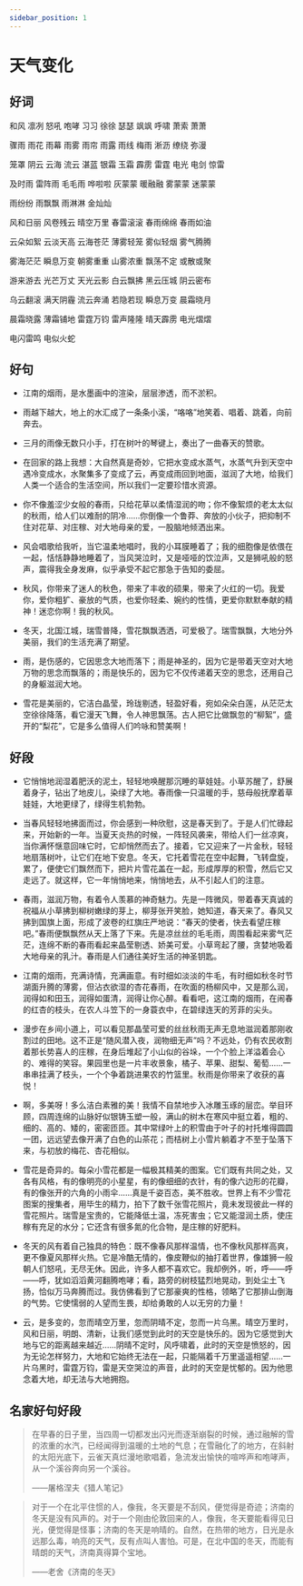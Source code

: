 ```yaml
---
sidebar_position: 1
---
```


# 天气变化

## 好词

和风 凛冽 怒吼 咆哮 习习 徐徐 瑟瑟 飒飒 呼啸 萧索 萧萧 

骤雨 雨花 雨幕 雨雾 雨帘 雨露 雨线 梅雨 淅沥 缭绕 弥漫 

笼罩 阴云 云海 流云 湛蓝 银霜 玉霜 霹雳 雷霆 电光 电剑 惊雷
  
及时雨 雷阵雨 毛毛雨 哗啦啦 灰蒙蒙 暖融融 雾蒙蒙 迷蒙蒙 

雨纷纷 雨飘飘 雨淋淋 金灿灿 

风和日丽 风卷残云 晴空万里 春雷滚滚 春雨绵绵 春雨如油 

云朵如絮 云淡天高 云海苍茫 薄雾轻笼 雾似轻烟 雾气腾腾

雾海茫茫 瞬息万变 朝雾重重 山雾浓重 飘荡不定 或散或聚 

游来游去 光芒万丈 天光云影 白云飘拂 黑云压城 阴云密布 

乌云翻滚 满天阴霾 流云奔涌 若隐若现 瞬息万变 晨霜晓月 

晨霜晓露 薄霜铺地 雷霆万钧 雷声隆隆 晴天霹雳 电光熠熠 

电闪雷鸣 电似火蛇

## 好句

- 江南的烟雨，是水墨画中的渲染，层层渗透，而不淤积。 

- 雨越下越大，地上的水汇成了一条条小溪，“咯咯”地笑着、唱着、跳着，向前奔去。 

- 三月的雨像无数只小手，打在树叶的琴键上，奏出了一曲春天的赞歌。 

- 在回家的路上我想：大自然真是奇妙，它把水变成水蒸气，水蒸气升到天空中遇冷变成水，水聚集多了变成了云，再变成雨回到地面，滋润了大地，给我们人类一个适合的生活空间，所以我们一定要珍惜水资源。 

- 你不像羞涩少女般的春雨，只给花草以柔情湿润的吻；你不像絮烦的老太太似的秋雨，给人们以难耐的阴冷……你倒像一个鲁莽、奔放的小伙子，把抑制不住对花草、对庄稼、对大地母亲的爱，一股脑地倾洒出来。 

- 风会唱歌给我听，当它温柔地唱时，我的小耳膜睡着了；我的细胞像是依偎在一起，恬恬静静地睡着了，当风哭泣时，又是哑哑的饮泣声，又是狮吼般的怒声，震得我全身发麻，似乎承受不起它那急于告知的委屈。 

- 秋风，你带来了迷人的秋色，带来了丰收的硕果，带来了火红的一切。我爱你，爱你粗犷、豪放的气质，也爱你轻柔、婉约的性情，更爱你默默奉献的精神！迷恋你啊！我的秋风。 

- 冬天，北国江城，瑞雪普降，雪花飘飘洒洒，可爱极了。瑞雪飘飘，大地分外美丽，我们的生活充满了期望。 
 
- 雨，是伤感的，它因思念大地而落下；雨是神圣的，因为它是带着天空对大地万物的思念而飘落的；雨是快乐的，因为它不仅传递着天空的思念，还用自己的身躯滋润大地。 

- 雪花是美丽的，它洁白晶莹，玲珑剔透，轻盈好看，宛如朵朵白莲，从茫茫太空徐徐降落，看它漫天飞舞，令人神思飘荡。古人把它比做飘忽的“柳絮”，盛开的“梨花”，它是多么值得人们吟咏和赞美啊！ 

## 好段

- 它悄悄地润湿着肥沃的泥土，轻轻地唤醒那沉睡的草娃娃。小草苏醒了，舒展着身子，钻出了地皮儿，染绿了大地。春雨像一只温暖的手，慈母般抚摩着草娃娃，大地更绿了，绿得生机勃勃。 

- 当春风轻轻地拂面而过，你会感到一种欣慰，这是春天到了。于是人们忙碌起来，开始新的一年。当夏天炎热的时候，一阵轻风袭来，带给人们一丝凉爽，当你满怀惬意回味它时，它却悄然而去了。接着，它又迎来了一片金秋，轻轻地扇落树叶，让它们在地下安息。冬天，它托着雪花在空中起舞，飞转盘旋，累了，便使它们飘然而下，把片片雪花盖在一起，形成厚厚的积雪，然后它又走远了。就这样，它一年悄悄地来，悄悄地去，从不引起人们的注意。 

- 春雨，滋润万物，有着令人羡慕的神奇魅力。先是一阵微风，带着春天真诚的祝福从小草拂到柳树嫩绿的芽上，柳芽张开笑脸，她知道，春天来了。春风又拂到国旗上面，形成了波卷的红旗庄严地说：“春天的使者，快去看望庄稼吧。”春雨便飘飘然从天上落了下来。先是凉丝丝的毛毛雨，周围看起来雾气茫茫，连绵不断的春雨看起来晶莹剔透、娇美可爱。小草弯起了腰，贪婪地吸着大地母亲的乳汁。春雨是人们通往美好生活的神圣钥匙。 

- 江南的烟雨，充满诗情，充满画意。有时细如淡淡的牛毛，有时细如秋冬时节湖面升腾的薄雾，但沾衣欲湿的杏花春雨，在吹面的杨柳风中，又是那么润，润得如和田玉，润得如蛋清，润得让你心醉。看看吧，这江南的烟雨，在闹春的红杏的枝头，在农人斗笠下的一身蓑衣中，在碧绿连天的芳菲的尖头。 

- 漫步在乡间小道上，可以看见那晶莹可爱的丝丝秋雨无声无息地滋润着那刚收割过的田地。这不正是“随风潜入夜，润物细无声”吗？不远处，仍有农民收割着那长势喜人的庄稼，在身后堆起了小山似的谷垛，一个个脸上洋溢着会心的、难得的笑容。果园里也是一片丰收景象，橘子、苹果、甜梨、葡萄……一串串挂满了枝头，一个个争着跳进果农的竹篮里。秋雨是你带来了收获的喜悦！ 

- 啊，多美呀！多么洁白素雅的美！我情不自禁地步入冰雕玉琢的层峦。举目环顾，四周连绵的山脉好似银铸玉塑一般，满山的树木在寒风中挺立着，粗的、细的、高的、矮的，密密匝匝。其中常绿叶上的积雪由于叶子的衬托堆得圆圆一团，远远望去像开满了白色的山茶花；而桔树上小雪片躺着才不至于坠落下来，与初放的梅花、杏花相似。 

- 雪花是奇异的。每朵小雪花都是一幅极其精美的图案。它们既有共同之处，又各有风格，有的像明亮的小星星，有的像细细的衣针，有的像六边形的花瓣，有的像张开的六角的小雨伞……真是千姿百态，美不胜收。世界上有不少雪花图案的搜集者，用毕生的精力，拍下了数千张雪花照片，竟未发现彼此一样的雪花照片。瑞雪是宝贵的，它能降低土温，冻死害虫；它又能湿润土质，使庄稼有充足的水分；它还含有很多氮的化合物，是庄稼的好肥料。 

- 冬天的风有着自己独具的特色：既不像春风那样温情，也不像秋风那样高爽，更不像夏风那样火热。它是冷酷无情的，像皮鞭似的抽打着世界，像雄狮一般朝人们怒吼，无尽无休。因此，许多人都不喜欢它。我却例外，听，呼——呼——呼，犹如滔滔黄河翻腾咆哮；看，路旁的树枝猛烈地晃动，到处尘土飞扬，恰似万马奔腾而过。我仿佛看到了它那豪爽的性格，领略了它那排山倒海的气势。它使懦弱的人望而生畏，却给勇敢的人以无穷的力量！ 
 
- 云，是多变的，忽而晴空万里，忽而阴晴不定，忽而一片乌黑。晴空万里时，风和日丽，明朗、清新，让我们感觉到此时的天空是快乐的。因为它感觉到大地与它的距离越来越近……阴晴不定时，风呼啸着，此时的天空是愤怒的，因为无论怎样努力，大地和它始终无法在一起，只能隔着千万里遥遥相望……一片乌黑时，雷霆万钧，雷是天空哭泣的声音，此时的天空是忧郁的。因为他思念着大地，却无法与大地拥抱。 

## 名家好句好段

> 在早春的日子里，当四周一切都发出闪光而逐渐崩裂的时候，通过融解的雪的浓重的水汽，已经闻得到温暖的土地的气息；在雪融化了的地方，在斜射的太阳光底下，云雀天真烂漫地歌唱着，急流发出愉快的喧哗声和咆哮声，从一个溪谷奔向另一个溪谷。
>
> ——屠格涅夫《猎人笔记》

> 对于一个在北平住惯的人，像我，冬天要是不刮风，便觉得是奇迹；济南的冬天是没有风声的。对于一个刚由伦敦回来的人，像我，冬天要能看得见日光，便觉得是怪事；济南的冬天是响晴的。自然，在热带的地方，日光是永远那么毒，响亮的天气，反有点叫人害怕。可是，在北中国的冬天，而能有晴朗的天气，济南真得算个宝地。
>
> ——老舍《济南的冬天》